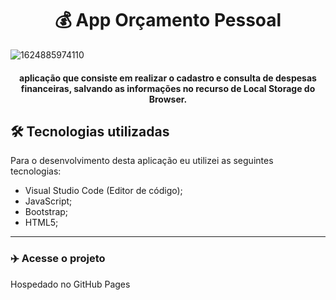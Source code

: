 <h1 align="center">
💰 App Orçamento Pessoal
</h1>

![1624885974110](https://user-images.githubusercontent.com/70277574/123645702-ee9e1500-d7fc-11eb-848f-aa2cbe8d3f7a.png)

<h4 align="center">
aplicação que consiste em realizar o cadastro e consulta de despesas financeiras, salvando as informações no recurso de Local Storage do Browser.
</h4>

## 🛠 Tecnologias utilizadas
Para o desenvolvimento desta aplicação eu utilizei as seguintes tecnologias:
- Visual Studio Code (Editor de código);
- JavaScript;
- Bootstrap;
- HTML5;
---

### :airplane: Acesse o projeto

Hospedado no GitHub Pages



